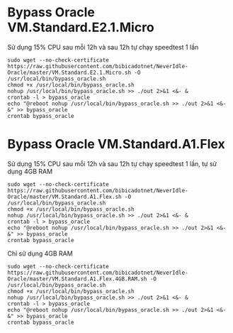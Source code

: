 # Bypass Oracle VM.Standard.E2.1.Micro 
Sử dụng 15% CPU sau mỗi 12h và sau 12h tự chạy speedtest 1 lần
```shell
sudo wget --no-check-certificate https://raw.githubusercontent.com/bibicadotnet/NeverIdle-Oracle/master/VM.Standard.E2.1.Micro.sh -O /usr/local/bin/bypass_oracle.sh
chmod +x /usr/local/bin/bypass_oracle.sh
nohup /usr/local/bin/bypass_oracle.sh >> ./out 2>&1 <&- &
crontab -l > bypass_oracle
echo "@reboot nohup /usr/local/bin/bypass_oracle.sh >> ./out 2>&1 <&- &" >> bypass_oracle
crontab bypass_oracle
```
# Bypass Oracle VM.Standard.A1.Flex
Sử dụng 15% CPU sau mỗi 12h và sau 12h tự chạy speedtest 1 lần, tự sử dụng 4GB RAM
```shell
sudo wget --no-check-certificate https://raw.githubusercontent.com/bibicadotnet/NeverIdle-Oracle/master/VM.Standard.A1.Flex.sh -O /usr/local/bin/bypass_oracle.sh
chmod +x /usr/local/bin/bypass_oracle.sh
nohup /usr/local/bin/bypass_oracle.sh >> ./out 2>&1 <&- &
crontab -l > bypass_oracle
echo "@reboot nohup /usr/local/bin/bypass_oracle.sh >> ./out 2>&1 <&- &" >> bypass_oracle
crontab bypass_oracle
```
Chỉ sử dụng 4GB RAM
```shell
sudo wget --no-check-certificate https://raw.githubusercontent.com/bibicadotnet/NeverIdle-Oracle/master/VM.Standard.A1.Flex.4GB.RAM.sh -O /usr/local/bin/bypass_oracle.sh
chmod +x /usr/local/bin/bypass_oracle.sh
nohup /usr/local/bin/bypass_oracle.sh >> ./out 2>&1 <&- &
crontab -l > bypass_oracle
echo "@reboot nohup /usr/local/bin/bypass_oracle.sh >> ./out 2>&1 <&- &" >> bypass_oracle
crontab bypass_oracle
```




